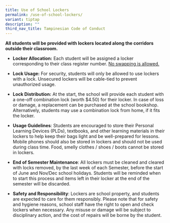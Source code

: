 ```yaml
---
title: Use of School Lockers
permalink: /use-of-school-lockers/
variant: tiptap
description: ""
third_nav_title: Tampinesian Code of Conduct
---
```

<p><strong>All students will be provided with lockers located along the corridors outside their classroom.</strong>
</p>
<ul data-tight="true" class="tight">
<li>
<p><strong>Locker Allocation:</strong> Each student will be assigned a locker
corresponding to their class register number. <u>No swapping is allowed.</u>
</p>
<p></p>
</li>
<li>
<p><strong>Lock Usage:</strong> For security, students will only be allowed
to use lockers with a lock. Unsecured lockers will be cable-tied to prevent
unauthorized usage.</p>
<p></p>
</li>
<li>
<p><strong>Lock Distribution:</strong> At the start, the school will provide
each student with a one-off combination lock (worth $4.50) for their locker.
In case of loss or damage, a replacement can be purchased at the school
bookshop. Alternatively, students may use a combination lock from home,
if it fits the locker.</p>
<p></p>
</li>
<li>
<p><strong>Usage Guidelines</strong>: Students are encouraged to store their
Personal Learning Devices (PLDs), textbooks, and other learning materials
in their lockers to help keep their bags light and be well-prepared for
lessons. Mobile phones should also be stored in lockers and should not
be used during class time. Food, smelly clothes / shoes / boots cannot
be stored in lockers.</p>
<p></p>
</li>
<li>
<p><strong>End of Semester Maintenance</strong>: All lockers must be cleaned
and cleared with locks removed, by the last week of each Semester, before
the start of June and Nov/Dec school holidays. Students will be reminded
when to start this process and items left in their locker at the end of
the semester will be discarded.</p>
<p></p>
</li>
<li>
<p><strong>Safety and Responsibility</strong>: Lockers are school property,
and students are expected to care for them responsibly. Please note that
for safety and hygiene reasons, school staff have the right to open and
check lockers when necessary. Any misuse or damage will be subject to disciplinary
action, and the cost of repairs will be borne by the student.</p>
</li>
</ul>
<p></p>
<p></p>
<p></p>
<p></p>
<p></p>
<p></p>
<p></p>
<p></p>
<p></p>
<p></p>
<p></p>
<p></p>
<p></p>